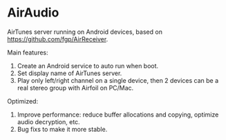 # AirAudio
AirTunes server running on Android devices, based on https://github.com/fgp/AirReceiver.

Main features:
1. Create an Android service to auto run when boot.
2. Set display name of AirTunes server.
3. Play only left/right channel on a single device, then 2 devices can be a real stereo group with Airfoil on PC/Mac.

Optimized:
1. Improve performance: reduce buffer allocations and copying, optimize audio decryption, etc.
2. Bug fixs to make it more stable.
